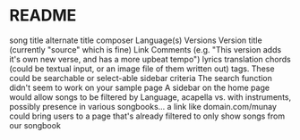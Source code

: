 # README
song title
alternate title
composer
Language(s)
Versions
  Version title (currently "source" which is fine)
  Link
  Comments (e.g. "This version adds it's own new verse, and has a more upbeat tempo")
lyrics
translation
chords (could be textual input, or an image file of them written out)
tags. These could be searchable or select-able sidebar criteria
The search function didn't seem to work on your sample page
A sidebar on the home page would allow songs to be filtered by Language, acapella vs. with instruments, possibly presence in various songbooks...
a link like domain.com/munay  could bring users to a page that's already filtered to only show songs from our songbook
